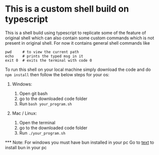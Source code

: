 # This is a custom shell build on typescript

This is a shell build using typescript to replicate some of the feature of original shell which can also contain some custom commands which is not present in original shell.
For now it contains general shell commands like 
```
pwd     # to view the current path
echo    # prints the typed msg in it
exit 0  # exits the terminal with code 0 
``` 

To run this shell on your local machine simply download the code and do ```npm install``` then follow the below steps for your os:

1. Windows: 
   1. Open git bash
   2. go to the downloaded code folder
   3. Run ```bash your_program.sh```


2. Mac / Linux:
   1. Open the terminal
   2. go to the downloaded code folder
   3. Run ```./your_program.sh```


*** Note: For windows you must have bun installed in your pc
   Go to [text](bun.com) to install bun in your pc